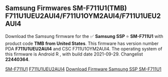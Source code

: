 <h2>Samsung Firmwares SM-F711U1(TMB) F711U1UEU2AUI4/F711U1OYM2AUI4/F711U1UEU2AUI4</h2>
Download the Samsung firmware for the ✅ <strong>Samsung SSP </strong> ⭐ <strong>SM-F711U1</strong> with product code <strong>TMB</strong> <strong> from United States</strong>. This firmware has version number PDA <strong>F711U1UEU2AUI4</strong> and CSC F711U1OYM2AUI4. The operating system of this firmware is Android R , with build date 2021-09-29. Changelist <strong>22440364</strong>.


[SM-F711U1](https://samfirm.shop/samsung/model/SM-F711U1)
[F711U1UEU2AUI4](https://samfirm.shop/samsung/pda/F711U1UEU2AUI4)
[Download Firmware Samsung SSP SM-F711U1](https://samfirm.shop/samsung/firmware/460825)
